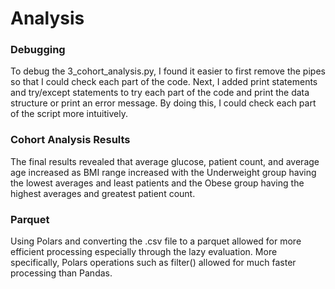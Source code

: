 # Analysis

### Debugging

To debug the 3_cohort_analysis.py, I found it easier to first remove the pipes so that I could check each part of the code. Next, I added print statements and try/except statements to try each part of the code and print the data structure or print an error message. By doing this, I could check each part of the script more intuitively. 

### Cohort Analysis Results

The final results revealed that average glucose, patient count, and average age increased as BMI range increased with the Underweight group having the lowest averages and least patients and the Obese group having the highest averages and greatest patient count. 

### Parquet 

Using Polars and converting the .csv file to a parquet allowed for more efficient processing especially through the lazy evaluation. More specifically, Polars operations such as filter() allowed for much faster processing than Pandas. 